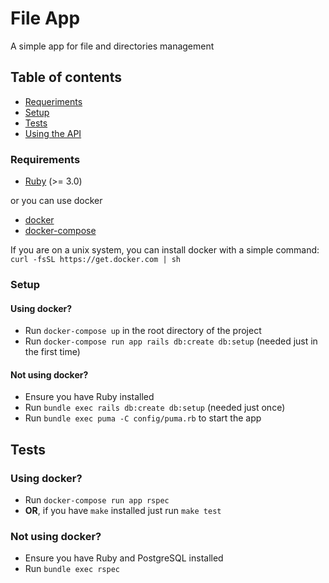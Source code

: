 # File App

A simple app for file and directories management

## Table of contents

- [Requeriments](#requirements)
- [Setup](#setup)
- [Tests](#tests)
- [Using the API](docs/index.md)

### Requirements

- [Ruby](https://www.ruby-lang.org/pt/downloads/) (>= 3.0)

or you can use docker

- [docker](https://www.docker.com/products/docker-desktop)
- [docker-compose](https://docs.docker.com/compose/install/)

If you are on a unix system, you can install docker with a simple command: `curl -fsSL https://get.docker.com | sh`

### Setup

#### Using docker?

- Run `docker-compose up` in the root directory of the project
- Run `docker-compose run app rails db:create db:setup` (needed just in the first time)

#### Not using docker?

- Ensure you have Ruby installed
- Run `bundle exec rails db:create db:setup` (needed just once)
- Run `bundle exec puma -C config/puma.rb` to start the app

## Tests

### Using docker?

- Run `docker-compose run app rspec`
- **OR**, if you have `make` installed just run `make test`

### Not using docker?

- Ensure you have Ruby and PostgreSQL installed
- Run `bundle exec rspec`
